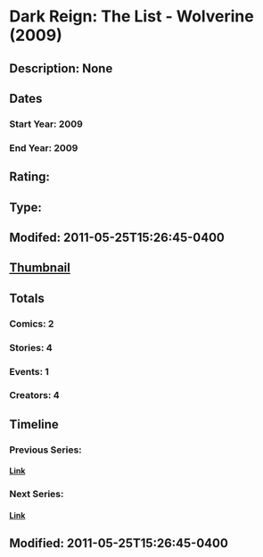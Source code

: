 # Dark Reign: The List - Wolverine (2009)
## Description: None
## Dates
### Start Year: 2009
### End Year: 2009
## Rating: 
## Type: 
## Modifed: 2011-05-25T15:26:45-0400
## [Thumbnail](http://i.annihil.us/u/prod/marvel/i/mg/8/b0/4bad6bd706123.jpg)
## Totals
### Comics: 2
### Stories: 4
### Events: 1
### Creators: 4
## Timeline
### Previous Series: 
#### [Link]()
### Next Series: 
#### [Link]()
## Modified: 2011-05-25T15:26:45-0400